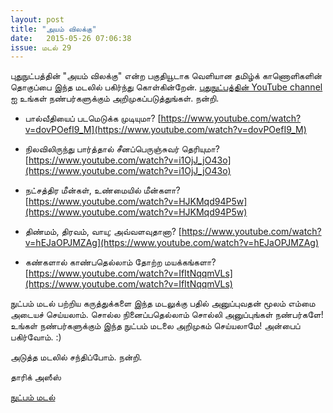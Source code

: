 ```yaml
---
layout: post
title: "அயம் விலக்கு"
date:   2015-05-26 07:06:38
issue: மடல் 29
---
```


புதுநுட்பத்தின் "அயம் விலக்கு" என்ற பகுதியூடாக வெளியான தமிழ்க் காணொளிகளின்  தொகுப்பை இந்த மடலில் பகிர்ந்து கொள்கின்றேன். [புதுநுட்பத்தின் YouTube channel](http://bit.ly/puthunutpam) ஐ உங்கள் நண்பர்களுக்கும் அறிமுகப்படுத்துங்கள். நன்றி. 

- பால்வீதியைப் படமெடுக்க முடியுமா? [https://www.youtube.com/watch?v=dovPOefI9_M](https://www.youtube.com/watch?v=dovPOefI9_M)

- நிலவிலிருந்து பார்த்தால் சீனப்பெருஞ்சுவர் தெரியுமா? [https://www.youtube.com/watch?v=i1OjJ_jO43o](https://www.youtube.com/watch?v=i1OjJ_jO43o)

- நட்சத்திர மீன்கள், உண்மையில் மீன்களா? [https://www.youtube.com/watch?v=HJKMqd94P5w](https://www.youtube.com/watch?v=HJKMqd94P5w)

- திண்மம், திரவம், வாயு; அவ்வளவுதானா? [https://www.youtube.com/watch?v=hEJaOPJMZAg](https://www.youtube.com/watch?v=hEJaOPJMZAg)

- கண்களால் காண்பதெல்லாம் தோற்ற மயக்கங்களா? [https://www.youtube.com/watch?v=IfItNqqmVLs](https://www.youtube.com/watch?v=IfItNqqmVLs)


நுட்பம் மடல் பற்றிய கருத்துக்களை இந்த மடலுக்கு பதில் அனுப்புவதன் மூலம் எம்மை அடையச் செய்யலாம். சொல்ல நினைப்பதெல்லாம் சொல்லி அனுப்புங்கள் நண்பர்களே! உங்கள் நண்பர்களுக்கும் இந்த நுட்பம் மடலை அறிமுகம் செய்யலாமே! அன்பைப் பகிர்வோம். :)

அடுத்த மடலில் சந்திப்போம். நன்றி.

தாரிக் அஸீஸ்

[நுட்பம் மடல்](http://nutpam.org)
